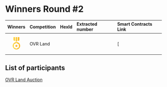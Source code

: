 # Winners Round #2




| Winners | Competition       | HexId | Extracted number | Smart Contracts Link                                   
| :---: | :-------------|:-------------|:-----------|:-----------                               
| <img src="../prize.svg" style="height: 40px; margin-top: 10px; margin-bottom: 10px">   |   OVR Land        |    |   | [ |




## List of participants

[OVR Land Auction](https://github.com/OVR-Platform/chainlink-contest/blob/main/Competition%20Round%20%232/auctions_2.txt) 
